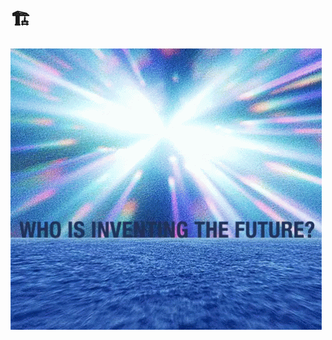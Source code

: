 # 🏗️

![Who is inventing the future?](https://raw.githubusercontent.com/Swappinc/.github/main/profile/.readme/light.gif?raw=true)
